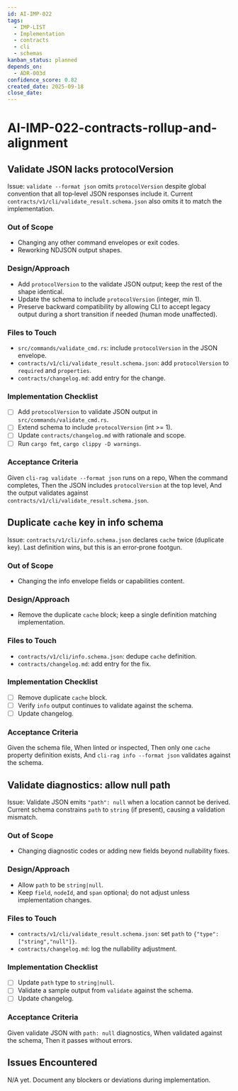 ```yaml
---
id: AI-IMP-022
tags:
  - IMP-LIST
  - Implementation
  - contracts
  - cli
  - schemas
kanban_status: planned
depends_on:
  - ADR-003d
confidence_score: 0.82
created_date: 2025-09-18
close_date: 
---
```


# AI-IMP-022-contracts-rollup-and-alignment

## Validate JSON lacks protocolVersion
Issue: `validate --format json` omits `protocolVersion` despite global convention that all top‑level JSON responses include it. Current `contracts/v1/cli/validate_result.schema.json` also omits it to match the implementation.

### Out of Scope
- Changing any other command envelopes or exit codes.
- Reworking NDJSON output shapes.

### Design/Approach
- Add `protocolVersion` to the validate JSON output; keep the rest of the shape identical.
- Update the schema to include `protocolVersion` (integer, min 1).
- Preserve backward compatibility by allowing CLI to accept legacy output during a short transition if needed (human mode unaffected).

### Files to Touch
- `src/commands/validate_cmd.rs`: include `protocolVersion` in the JSON envelope.
- `contracts/v1/cli/validate_result.schema.json`: add `protocolVersion` to `required` and `properties`.
- `contracts/changelog.md`: add entry for the change.

### Implementation Checklist
- [ ] Add `protocolVersion` to validate JSON output in `src/commands/validate_cmd.rs`.
- [ ] Extend schema to include `protocolVersion` (int >= 1).
- [ ] Update `contracts/changelog.md` with rationale and scope.
- [ ] Run `cargo fmt`, `cargo clippy -D warnings`.

### Acceptance Criteria
Given `cli-rag validate --format json` runs on a repo,
When the command completes,
Then the JSON includes `protocolVersion` at the top level,
And the output validates against `contracts/v1/cli/validate_result.schema.json`.

## Duplicate `cache` key in info schema
Issue: `contracts/v1/cli/info.schema.json` declares `cache` twice (duplicate key). Last definition wins, but this is an error‑prone footgun.

### Out of Scope
- Changing the info envelope fields or capabilities content.

### Design/Approach
- Remove the duplicate `cache` block; keep a single definition matching implementation.

### Files to Touch
- `contracts/v1/cli/info.schema.json`: dedupe `cache` definition.
- `contracts/changelog.md`: add entry for the fix.

### Implementation Checklist
- [ ] Remove duplicate `cache` block.
- [ ] Verify `info` output continues to validate against the schema.
- [ ] Update changelog.

### Acceptance Criteria
Given the schema file,
When linted or inspected,
Then only one `cache` property definition exists,
And `cli-rag info --format json` validates against the schema.

## Validate diagnostics: allow null path
Issue: Validate JSON emits `"path": null` when a location cannot be derived. Current schema constrains `path` to `string` (if present), causing a validation mismatch.

### Out of Scope
- Changing diagnostic codes or adding new fields beyond nullability fixes.

### Design/Approach
- Allow `path` to be `string|null`.
- Keep `field`, `nodeId`, and `span` optional; do not adjust unless implementation changes.

### Files to Touch
- `contracts/v1/cli/validate_result.schema.json`: set `path` to `{"type": ["string","null"]}`.
- `contracts/changelog.md`: log the nullability adjustment.

### Implementation Checklist
- [ ] Update `path` type to `string|null`.
- [ ] Validate a sample output from `validate` against the schema.
- [ ] Update changelog.

### Acceptance Criteria
Given validate JSON with `path: null` diagnostics,
When validated against the schema,
Then it passes without errors.

## Issues Encountered
N/A yet. Document any blockers or deviations during implementation.

